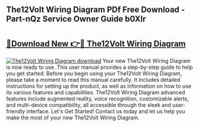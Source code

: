 ## The12Volt Wiring Diagram PDf Free Download - Part-nQz Service Owner Guide b0Xlr

# <h2><a href="http://dfkzpz.blite.top/?on=The12Volt+Wiring+Diagram">🔗Download New 👉🔴 The12Volt Wiring Diagram</a></h2>

[![The12Volt Wiring Diagram download](https://i.imgur.com/lujVjoI.png)](http://dfkzpz.blite.top/?on=The12Volt+Wiring+Diagram)
Your new The12Volt Wiring Diagram is now ready to use. This user manual provides a step-by-step guide to help you get started. Before you begin using your The12Volt Wiring Diagram, please take a moment to read this manual carefully. It includes detailed instructions for setting up the product, as well as information on how to use its various features and capabilities. The12Volt Wiring Diagram advanced features include augmented reality, voice recognition, customizable alerts, and multi-device compatibility, all accessible through the sleek and user-friendly interface. Let's Get Started! Contact us today and let us help you make the most of your new The12Volt Wiring Diagram.
